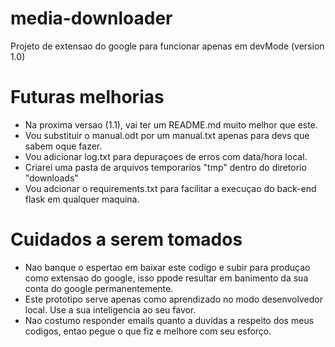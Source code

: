# media-downloader
Projeto de extensao do google para funcionar apenas em devMode (version 1.0)

# Futuras melhorias
 - Na proxima versao (1.1), vai ter um README.md muito melhor que este.
 - Vou substituir o manual.odt por um manual.txt apenas para devs que sabem oque fazer.
 - Vou adicionar log.txt para depuraçoes de erros com data/hora local.
 - Criarei uma pasta de arquivos temporarios "tmp" dentro do diretorio "downloads"
 - Vou adcionar o requirements.txt para facilitar a execuçao do back-end flask em qualquer maquina.

# Cuidados a serem tomados
- Nao banque o espertao em baixar este codigo e subir para produçao como extensao do google, isso ppode resultar em banimento da sua conta do google permanentemente.
- Este prototipo serve apenas como aprendizado no modo desenvolvedor local. Use a sua inteligencia ao seu favor.
- Nao costumo responder emails quanto a duvidas a respeito dos meus codigos, entao pegue o que fiz e melhore com seu esforço.
